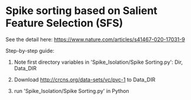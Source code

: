 # Spike sorting based on Salient Feature Selection (SFS)


See the detail here: https://www.nature.com/articles/s41467-020-17031-9

Step-by-step guide:

1. Note first directory variables in 'Spike_Isolation/Spike Sorting.py': Dir, Data_DIR

2. Download http://crcns.org/data-sets/vc/pvc-1 to Data_DIR

3. run 'Spike_Isolation/Spike Sorting.py' in Python

